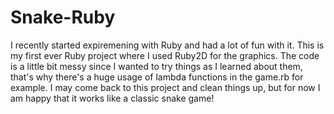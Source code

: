 # Snake-Ruby

I recently started expiremening with Ruby and had a lot of fun with it.
This is my first ever Ruby project where I used Ruby2D for the graphics.
The code is a little bit messy since I wanted to try things as I learned about them,
that's why there's a huge usage of lambda functions in the game.rb for example.
I may come back to this project and clean things up, but for now I am happy that it works like a classic snake game!
